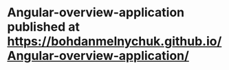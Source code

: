 # Angular-overview-application published at https://bohdanmelnychuk.github.io/Angular-overview-application/